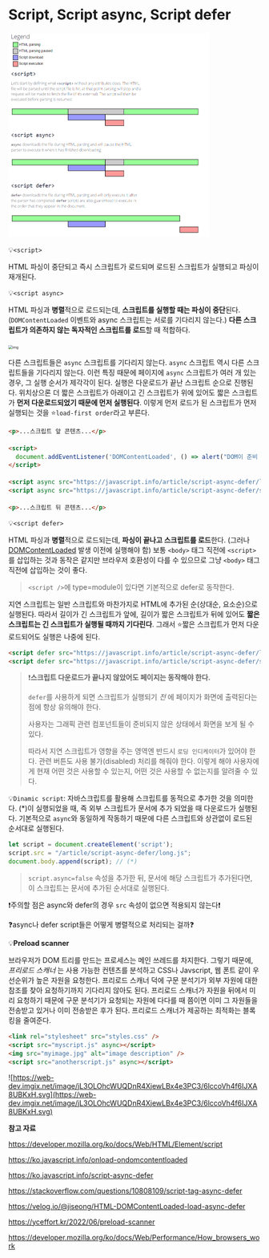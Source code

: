 # Script, Script async, Script defer

<img src="assets/wfL82.png" alt="enter image description here" style="zoom:50%;" />

💡`<script>`

HTML 파싱이 중단되고 즉시 스크립트가 로드되며 로드된 스크립트가 실행되고 파싱이 재개된다.



💡`<script async>`

HTML 파싱과 **병렬**적으로 로드되는데, **스크립트를 실행할 때는 파싱이 중단**된다.(`DOMContentLoaded` 이벤트와 async 스크립트는 서로를 기다리지 않는다.) **다른 스크립트가 의존하지 않는 독자적인 스크립트를 로드**할 때 적합하다.

<img src="assets/images%2Fjiseong%2Fpost%2Fab7693fa-9129-4f7a-a20b-e20fb3307379%2Fimage-1683213343038-1.png" alt="img" style="zoom: 50%;" />

다른 스크립트들은 `async` 스크립트를 기다리지 않는다. `async` 스크립트 역시 다른 스크립트들을 기다리지 않는다. 이런 특징 때문에 페이지에 `async` 스크립트가 여러 개 있는 경우, 그 실행 순서가 제각각이 된다. 실행은 다운로드가 끝난 스크립트 순으로 진행된다. 위치상으론 더 짧은 스크립트가 아래이고 긴 스크립트가 위에 있어도 짧은 스크립트가 **먼저 다운로드되었기 때문에 먼저 실행된다**. 이렇게 먼저 로드가 된 스크립트가 먼저 실행되는 것을 ⭐`load-first order`라고 부른다.

```html
<p>...스크립트 앞 콘텐츠...</p>

<script>
  document.addEventListener('DOMContentLoaded', () => alert("DOM이 준비 되었습니다!"));
</script>

<script async src="https://javascript.info/article/script-async-defer/long.js"></script>
<script async src="https://javascript.info/article/script-async-defer/small.js"></script>

<p>...스크립트 뒤 콘텐츠...</p>
```



💡`<script defer>`

HTML 파싱과 **병렬**적으로 로드되는데, **파싱이 끝나고 스크립트를 로드**한다. (그러나 [DOMContentLoaded](https://ko.javascript.info/onload-ondomcontentloaded) 발생 이전에 실행해야 함) 보통 `<body>` 태그 직전에 `<script>`를 삽입하는 것과 동작은 같지만 브라우저 호환성이 다를 수 있으므로 그냥 `<body>` 태그 직전에 삽입하는 것이 좋다.

> `<script />`에 type=module이 있다면 기본적으로 defer로 동작한다.

지연 스크립트는 일반 스크립트와 마찬가지로 HTML에 추가된 순(상대순, 요소순)으로 실행된다. 따라서 길이가 긴 스크립트가 앞에, 길이가 짧은 스크립트가 뒤에 있어도 **짧은 스크립트는 긴 스크립트가 실행될 때까지 기다린다**. 그래서 ⭐짧은 스크립트가 먼저 다운로드되어도 실행은 나중에 된다.

```html
<script defer src="https://javascript.info/article/script-async-defer/long.js"></script>
<script defer src="https://javascript.info/article/script-async-defer/small.js"></script>
```

>❗**스크립트 다운로드가 끝나지 않았어도 페이지는 동작해야 한다.**
>
>`defer`를 사용하게 되면 스크립트가 실행되기 *전* 에 페이지가 화면에 출력된다는 점에 항상 유의해야 한다.
>
>사용자는 그래픽 관련 컴포넌트들이 준비되지 않은 상태에서 화면을 보게 될 수 있다.
>
>따라서 지연 스크립트가 영향을 주는 영역엔 반드시 `로딩 인디케이터`가 있어야 한다. 관련 버튼도 사용 불가(disabled) 처리를 해줘야 한다. 이렇게 해야 사용자에게 현재 어떤 것은 사용할 수 있는지, 어떤 것은 사용할 수 없는지를 알려줄 수 있다.

💡`Dinamic script`: 자바스크립트를 활용해 스크립트를 동적으로 추가한 것을 의미한다. (*)이 실행되었을 때, 즉 외부 스크립트가 문서에 추가 되었을 때 다운로드가 실행된다. 기본적으로 `async`와 동일하게 작동하기 때문에 다른 스크립트와 상관없이 로드된 순서대로 실행된다.

```javascript
let script = document.createElement('script');
script.src = "/article/script-async-defer/long.js";
document.body.append(script); // (*)
```

> `script.async=false` 속성을 추가한 뒤, 문서에 해당 스크립트가 추가된다면, 이 스크립트는 문서에 추가된 순서대로 실행된다. 

❗주의할 점은 async와 defer의 경우 `src` 속성이 없으면 적용되지 않는다❗



❓async나 defer script들은 어떻게 병렬적으로 처리되는 걸까❓

💡**Preload scanner**

브라우저가 DOM 트리를 만드는 프로세스는 메인 쓰레드를 차지한다. 그렇기 때문에, *프리로드 스캐너* 는 사용 가능한 컨텐츠를 분석하고 CSS나 Javscript, 웹 폰트 같이 우선순위가 높은 자원을 요청한다. 프리로드 스캐너 덕에 구문 분석기가 외부 자원에 대한 참조를 찾아 요청하기까지 기다리지 않아도 된다. 프리로드 스캐너가 자원을 뒤에서 미리 요청하기 때문에 구문 분석기가 요청되는 자원에 다다를 때 쯤이면 이미 그 자원들을 전송받고 있거나 이미 전송받은 후가 된다. 프리로드 스캐너가 제공하는 최적화는 블록킹을 줄여준다.

```html
<link rel="stylesheet" src="styles.css" />
<script src="myscript.js" async></script>
<img src="myimage.jpg" alt="image description" />
<script src="anotherscript.js" async></script>
```

![https://web-dev.imgix.net/image/jL3OLOhcWUQDnR4XjewLBx4e3PC3/6lccoVh4f6IJXA8UBKxH.svg](https://web-dev.imgix.net/image/jL3OLOhcWUQDnR4XjewLBx4e3PC3/6lccoVh4f6IJXA8UBKxH.svg)



**참고 자료**

https://developer.mozilla.org/ko/docs/Web/HTML/Element/script

https://ko.javascript.info/onload-ondomcontentloaded

https://ko.javascript.info/script-async-defer

https://stackoverflow.com/questions/10808109/script-tag-async-defer

https://velog.io/@jiseong/HTML-DOMContentLoaded-load-async-defer

https://yceffort.kr/2022/06/preload-scanner

https://developer.mozilla.org/ko/docs/Web/Performance/How_browsers_work
